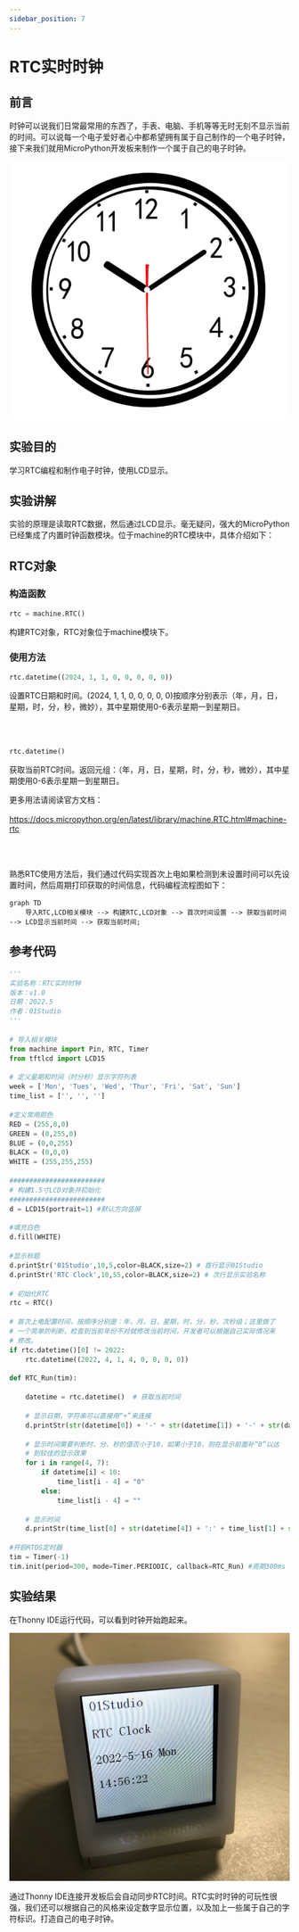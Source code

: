 ```yaml
---
sidebar_position: 7
---
```


# RTC实时时钟

## 前言
时钟可以说我们日常最常用的东西了，手表、电脑、手机等等无时无刻不显示当前的时间。可以说每一个电子爱好者心中都希望拥有属于自己制作的一个电子时钟，接下来我们就用MicroPython开发板来制作一个属于自己的电子时钟。

![rtc](./img/rtc/rtc1.png)


## 实验目的

学习RTC编程和制作电子时钟，使用LCD显示。

## 实验讲解

实验的原理是读取RTC数据，然后通过LCD显示。毫无疑问，强大的MicroPython已经集成了内置时钟函数模块。位于machine的RTC模块中，具体介绍如下：

## RTC对象

### 构造函数
```python
rtc = machine.RTC()
```
构建RTC对象，RTC对象位于machine模块下。

### 使用方法
```python
rtc.datetime((2024, 1, 1, 0, 0, 0, 0, 0))
```
设置RTC日期和时间。(2024, 1, 1, 0, 0, 0, 0, 0)按顺序分别表示（年，月，日，星期，时，分，秒，微妙），其中星期使用0-6表示星期一到星期日。

<br></br>

```python
rtc.datetime()
```
获取当前RTC时间。返回元组：（年，月，日，星期，时，分，秒，微妙），其中星期使用0-6表示星期一到星期日。

更多用法请阅读官方文档：<br></br>
https://docs.micropython.org/en/latest/library/machine.RTC.html#machine-rtc

<br></br>

熟悉RTC使用方法后，我们通过代码实现首次上电如果检测到未设置时间可以先设置时间，然后周期打印获取的时间信息，代码编程流程图如下：


```mermaid
graph TD
    导入RTC,LCD相关模块 --> 构建RTC,LCD对象 --> 首次时间设置 --> 获取当前时间 --> LCD显示当前时间 --> 获取当前时间;
```

## 参考代码

```python
'''
实验名称：RTC实时时钟
版本：v1.0
日期：2022.5
作者：01Studio
'''

# 导入相关模块
from machine import Pin, RTC, Timer
from tftlcd import LCD15

# 定义星期和时间（时分秒）显示字符列表
week = ['Mon', 'Tues', 'Wed', 'Thur', 'Fri', 'Sat', 'Sun']
time_list = ['', '', '']

#定义常用颜色
RED = (255,0,0)
GREEN = (0,255,0)
BLUE = (0,0,255)
BLACK = (0,0,0)
WHITE = (255,255,255)

########################
# 构建1.5寸LCD对象并初始化
########################
d = LCD15(portrait=1) #默认方向竖屏

#填充白色
d.fill(WHITE)

#显示标题
d.printStr('01Studio',10,5,color=BLACK,size=2) # 首行显示01Studio
d.printStr('RTC Clock',10,55,color=BLACK,size=2) # 次行显示实验名称

# 初始化RTC
rtc = RTC()

# 首次上电配置时间，按顺序分别是：年，月，日，星期，时，分，秒，次秒级；这里做了
# 一个简单的判断，检查到当前年份不对就修改当前时间，开发者可以根据自己实际情况来
# 修改。
if rtc.datetime()[0] != 2022:
    rtc.datetime((2022, 4, 1, 4, 0, 0, 0, 0))

def RTC_Run(tim):

    datetime = rtc.datetime()  # 获取当前时间

    # 显示日期，字符串可以直接用“+”来连接
    d.printStr(str(datetime[0]) + '-' + str(datetime[1]) + '-' + str(datetime[2]) + ' ' + week[datetime[3]],10,105,color=BLACK,size=2)

    # 显示时间需要判断时、分、秒的值否小于10，如果小于10，则在显示前面补“0”以达
    # 到较佳的显示效果
    for i in range(4, 7):
        if datetime[i] < 10:
            time_list[i - 4] = "0"
        else:
            time_list[i - 4] = ""

    # 显示时间
    d.printStr(time_list[0] + str(datetime[4]) + ':' + time_list[1] + str(datetime[5]) + ':' + time_list[2] + str(datetime[6]),10,155,color=BLACK,size=2)

#开启RTOS定时器
tim = Timer(-1)
tim.init(period=300, mode=Timer.PERIODIC, callback=RTC_Run) #周期300ms

```

## 实验结果

在Thonny IDE运行代码，可以看到时钟开始跑起来。

![rtc](./img/rtc/rtc2.png)

通过Thonny IDE连接开发板后会自动同步RTC时间。RTC实时时钟的可玩性很强，我们还可以根据自己的风格来设定数字显示位置，以及加上一些属于自己的字符标识。打造自己的电子时钟。
